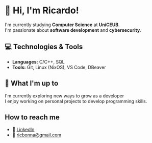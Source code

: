 # 👋 Hi, I'm Ricardo!

I'm currently studying **Computer Science** at **UniCEUB**.  
I'm passionate about **software development** and **cybersecurity**.

## 💻 Technologies & Tools
- **Languages:** C/C++, SQL  
- **Tools:** Git, Linux (NixOS), VS Code, DBeaver  

## 🌱 What I'm up to
I'm currently exploring new ways to grow as a developer  
I enjoy working on personal projects to develop programming skills.

## How to reach me
- 💼 [LinkedIn](https://www.linkedin.com/in/ricardo-oliveira-de-rubim-bonna-11299638b)
- 📧 [ricbonna@gmail.com](mailto:ricbonna@gmail.com)
